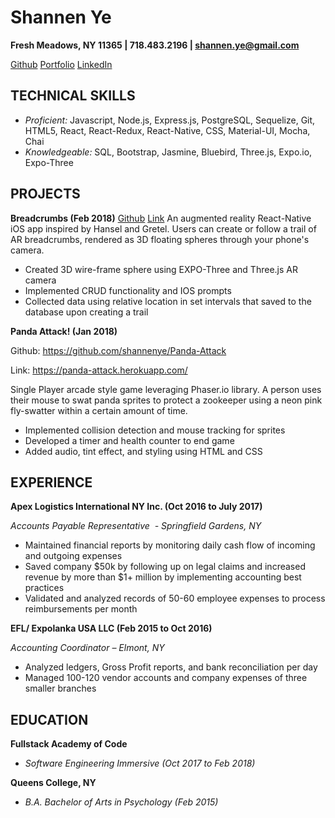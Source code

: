 # Shannen Ye
**Fresh Meadows, NY 11365 | 718.483.2196 | ​shannen.ye@gmail.com**

[Github](https://github.com/shannenye​)
[Portfolio](https://shannenye.github.io/)
[LinkedIn](https://www.linkedin.com/in/shannenye/)

## TECHNICAL SKILLS
- *Proficient:* Javascript, Node.js, Express.js, PostgreSQL, Sequelize, Git, HTML5, React, React-Redux, React-Native,
CSS, Material-UI, Mocha, Chai
- *Knowledgeable:* SQL, Bootstrap, Jasmine, Bluebird, Three.js, Expo.io, Expo-Three

## PROJECTS

**Breadcrumbs (Feb 2018)**
[Github](​https://github.com/fsa-1710-breadcrumbs)
[Link](https://expo.io/@hokevins/breadcrumbs)
An augmented reality React-Native iOS app inspired by Hansel and Gretel. Users can create or follow a trail of AR
breadcrumbs, rendered as 3D floating spheres through your phone's camera​.
- Created 3D wire-frame sphere using EXPO-Three and Three.js AR camera
- Implemented CRUD functionality and IOS prompts
- Collected data using relative location in set intervals that saved to the database upon creating a trail

**Panda Attack! (Jan 2018)**

Github: ​https://github.com/shannenye/Panda-Attack

Link: https://panda-attack.herokuapp.com/

Single Player arcade style game leveraging Phaser.io library. A person uses their mouse to swat panda sprites to
protect a zookeeper using a neon pink fly-swatter within a certain amount of time.
- Implemented collision detection and mouse tracking for sprites
- Developed a timer and health counter to end game
- Added audio, tint effect, and styling using HTML and CSS

## EXPERIENCE

**Apex Logistics International NY Inc. (​Oct 2016 to July 2017)**

*Accounts Payable Representative ​​ - ​Springfield Gardens, NY*
- Maintained financial reports by monitoring daily cash flow of incoming and outgoing expenses
- Saved company $50k by following up on legal claims and increased revenue by more than $1+ million by
implementing accounting best practices
- Validated and analyzed records of 50-60 employee expenses to process reimbursements per month

**EFL/ Expolanka USA LLC ​(Feb 2015 to Oct 2016)**

*Accounting Coordinator ​– ​Elmont, NY*
- Analyzed ledgers, Gross Profit reports, and bank reconciliation per day
- Managed 100-120 vendor accounts and company expenses of three smaller branches

## EDUCATION

**Fullstack Academy of Code**
- *Software Engineering Immersive (Oct 2017 to Feb 2018)*

**Queens College, NY**
- *B.A. Bachelor of Arts in Psychology (Feb 2015)*


